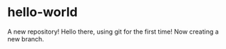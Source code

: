 # hello-world
A new repository!
Hello there, using git for the first time! Now creating a new branch. 
